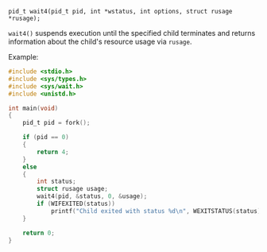 `pid_t wait4(pid_t pid, int *wstatus, int options, struct rusage *rusage);`

`wait4()` suspends execution until the specified child terminates and returns information about the child's resource usage via `rusage`.

Example:
```c
#include <stdio.h>
#include <sys/types.h>
#include <sys/wait.h>
#include <unistd.h>

int main(void)
{
    pid_t pid = fork();

    if (pid == 0)
    {
        return 4;
    }
    else
    {
        int status;
        struct rusage usage;
        wait4(pid, &status, 0, &usage);
        if (WIFEXITED(status))
            printf("Child exited with status %d\n", WEXITSTATUS(status));
    }

    return 0;
}
```